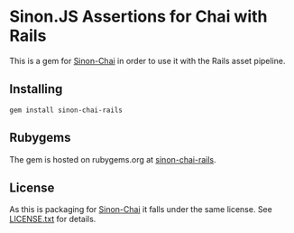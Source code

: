 Sinon.JS Assertions for Chai with Rails
=======================================

This is a gem for [Sinon-Chai][sinon-chai] in order to use it with the Rails asset pipeline.

Installing
----------

    gem install sinon-chai-rails

Rubygems
--------

The gem is hosted on rubygems.org at [sinon-chai-rails][rubygems-gem-url].

License
-------

As this is packaging for [Sinon-Chai][sinon-chai] it falls under the same license. See
[LICENSE.txt][license-txt] for details.

[sinon-chai]: https://github.com/domenic/sinon-chai
[rubygems-gem-url]: https://rubygems.org/gems/sinon-chai-rails
[license-txt]: https://github.com/cymen/sinon-chai-rails/master/LICENSE.txt

